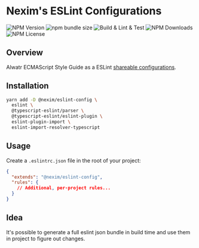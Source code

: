 # Nexim's ESLint Configurations

![NPM Version](https://img.shields.io/npm/v/%40nexim%2Feslint-config)
![npm bundle size](https://img.shields.io/bundlephobia/min/%40nexim%2Feslint-config)
![Build & Lint & Test](https://github.com/the-nexim/nanolib/actions/workflows/build-lint-test.yaml/badge.svg)
![NPM Downloads](https://img.shields.io/npm/dm/%40nexim%2Feslint-config)
![NPM License](https://img.shields.io/npm/l/%40nexim%2Feslint-config)

## Overview

Alwatr ECMAScript Style Guide as a ESLint [shareable configurations](http://eslint.org/docs/developer-guide/shareable-configs.html).

## Installation

```bash
yarn add -D @nexim/eslint-config \
  eslint \
  @typescript-eslint/parser \
  @typescript-eslint/eslint-plugin \
  eslint-plugin-import \
  eslint-import-resolver-typescript
```

## Usage

Create a `.eslintrc.json` file in the root of your project:

```json
{
  "extends": "@nexim/eslint-config",
  "rules": {
    // Additional, per-project rules...
  }
}
```

## Idea

It's possible to generate a full eslint json bundle in build time and use them in project to figure out changes.
